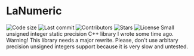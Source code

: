 # LaNumeric
![Code size](https://img.shields.io/github/languages/code-size/FixArt/LaNumeric) ![Last commit](https://img.shields.io/github/last-commit/FixArt/LaNumeric) ![Contributors](https://img.shields.io/github/contributors/FixArt/LaNumeric) ![Stars](https://img.shields.io/github/stars/FixArt/LaNumeric) ![License](https://img.shields.io/github/license/FixArt/LaNumeric)
Small unsigned integer static precision C++ library I wrote some time ago.
Warning! This library needs a major rewrite.
Please, don't use arbitary precision unsigned integers support because it is very slow and untested.
